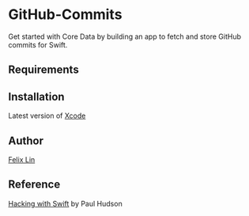 # GitHub-Commits

Get started with Core Data by building an app to fetch and store GitHub commits for Swift.

## Requirements

## Installation

Latest version of [Xcode](https://developer.apple.com/xcode/)

## Author

[Felix Lin](https://twitter.com/linfelix165)

## Reference

[Hacking with Swift](https://www.hackingwithswift.com) by Paul Hudson
